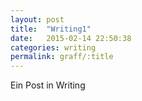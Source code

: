 ```yaml
---
layout: post
title:  "Writing1"
date:   2015-02-14 22:50:38
categories: writing
permalink: graff/:title
---
```


Ein Post in Writing